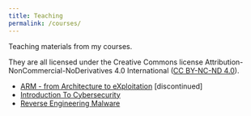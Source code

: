 ```yaml
---
title: Teaching
permalink: /courses/
---
```


Teaching materials from my courses. 

They are all licensed under the Creative Commons license Attribution-NonCommercial-NoDerivatives 4.0 International ([CC BY-NC-ND 4.0](https://creativecommons.org/licenses/by-nc-nd/4.0/)).

+ [ARM - from Architecture to eXploitation](/arm_from_architecture_to_exploitation/) [discontinued]
+ [Introduction To Cybersecurity](/introsec/)
+ [Reverse Engineering Malware](/reverse_engineering_malware/)
